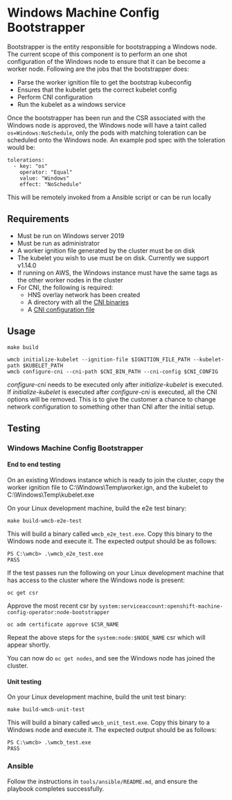 # Windows Machine Config Bootstrapper

Bootstrapper is the entity responsible for bootstrapping a Windows node. The current scope of this component is to
perform an one shot configuration of the Windows node to ensure that it can be become a worker node. Following are the
jobs that the bootstrapper does:
- Parse the worker ignition file to get the bootstrap kubeconfig
- Ensures that the kubelet gets the correct kubelet config
- Perform CNI configuration
- Run the kubelet as a windows service

Once the bootstrapper has been run and the CSR associated with the Windows node is approved, the Windows 
node will have a taint called `os=Windows:NoSchedule`, only the pods with matching toleration can 
be scheduled onto the Windows node. An example pod spec with the toleration would be:

```
tolerations:
  - key: "os"
    operator: "Equal"
    value: "Windows"
    effect: "NoSchedule"
```

This will be remotely invoked from a Ansible script or can be run locally

## Requirements

- Must be run on Windows server 2019
- Must be run as administrator
- A worker ignition file generated by the cluster must be on disk
- The kubelet you wish to use must be on disk. Currently we support v1.14.0
- If running on AWS, the Windows instance must have the same tags as the other worker nodes in the cluster
- For CNI, the following is required:
  * HNS overlay network has been created
  * A directory with all the [CNI binaries](https://github.com/containernetworking/plugins/releases/download/v0.8.2/cni-plugins-windows-amd64-v0.8.2.tgz)
  * A [CNI configuration file](https://github.com/containernetworking/cni/blob/master/SPEC.md#network-configuration)

## Usage
```
make build
```

```
wmcb initialize-kubelet --ignition-file $IGNITION_FILE_PATH --kubelet-path $KUBELET_PATH
wmcb configure-cni --cni-path $CNI_BIN_PATH --cni-config $CNI_CONFIG
```

_configure-cni_ needs to be executed only after _initialize-kubelet_ is executed. If _initialize-kubelet_ is executed
after _configure-cni_ is executed, all the CNI options will be removed. This is to give the customer a chance to
change network configuration to something other than CNI after the initial setup.

## Testing

### Windows Machine Config Bootstrapper

#### End to end testing

On an existing Windows instance which is ready to join the cluster, copy the worker ignition file to C:\Windows\Temp\worker.ign, and the kubelet to C:\Windows\Temp\kubelet.exe

On your Linux development machine, build the e2e test binary:
```
make build-wmcb-e2e-test
```
This will build a binary called `wmcb_e2e_test.exe`. Copy this binary to the Windows node and execute it. The expected
output should be as follows:
```
PS C:\wmcb> .\wmcb_e2e_test.exe
PASS
```
If the test passes run the following on your Linux development machine that has access to the cluster where the Windows
node is present:
```
oc get csr
```
Approve the most recent csr by `system:serviceaccount:openshift-machine-config-operator:node-bootstrapper`
```
oc adm certificate approve $CSR_NAME
```
Repeat the above steps for the `system:node:$NODE_NAME` csr which will appear shortly. 

You can now do `oc get nodes`, and see the Windows node has joined the cluster.

#### Unit testing

On your Linux development machine, build the unit test binary:
```
make build-wmcb-unit-test
```
This will build a binary called `wmcb_unit_test.exe`. Copy this binary to a Windows node and execute it. The expected
output should be as follows:
```
PS C:\wmcb> .\wmcb_test.exe
PASS
```

### Ansible

Follow the instructions in `tools/ansible/README.md`, and ensure the playbook completes successfully.
